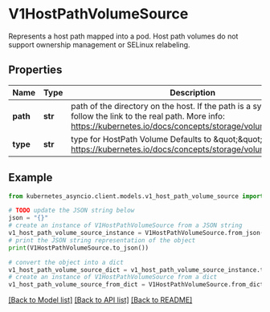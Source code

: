 # V1HostPathVolumeSource

Represents a host path mapped into a pod. Host path volumes do not support ownership management or SELinux relabeling.

## Properties

Name | Type | Description | Notes
------------ | ------------- | ------------- | -------------
**path** | **str** | path of the directory on the host. If the path is a symlink, it will follow the link to the real path. More info: https://kubernetes.io/docs/concepts/storage/volumes#hostpath | 
**type** | **str** | type for HostPath Volume Defaults to \&quot;\&quot; More info: https://kubernetes.io/docs/concepts/storage/volumes#hostpath | [optional] 

## Example

```python
from kubernetes_asyncio.client.models.v1_host_path_volume_source import V1HostPathVolumeSource

# TODO update the JSON string below
json = "{}"
# create an instance of V1HostPathVolumeSource from a JSON string
v1_host_path_volume_source_instance = V1HostPathVolumeSource.from_json(json)
# print the JSON string representation of the object
print(V1HostPathVolumeSource.to_json())

# convert the object into a dict
v1_host_path_volume_source_dict = v1_host_path_volume_source_instance.to_dict()
# create an instance of V1HostPathVolumeSource from a dict
v1_host_path_volume_source_from_dict = V1HostPathVolumeSource.from_dict(v1_host_path_volume_source_dict)
```
[[Back to Model list]](../README.md#documentation-for-models) [[Back to API list]](../README.md#documentation-for-api-endpoints) [[Back to README]](../README.md)


